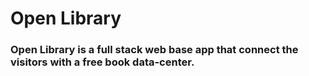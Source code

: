 # Open Library
### Open Library is a full stack web base app that connect the visitors with a free book data-center.